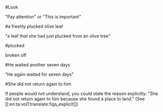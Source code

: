 #Look

"Pay attention" or "This is important"

#a freshly plucked olive leaf

"a leaf that she had just plucked from an olive tree"

#plucked

broken off

#He waited another seven days

"He again waited for seven days"

#She did not return again to him

If people would not understand, you could state the reason explicitly: "She did not return again to him because she found a place to land." (See [[:en:ta:vol1:translate:figs_explicit]])